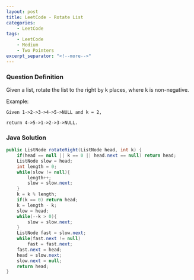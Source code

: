 ```yaml
---
layout: post
title: LeetCode - Rotate List
categories:
    - LeetCode
tags:
    - LeetCode
    - Medium
    - Two Pointers
excerpt_separator: "<!--more-->"
---
```


### Question Definition
Given a list, rotate the list to the right by k places, where k is non-negative.


Example:
```
Given 1->2->3->4->5->NULL and k = 2,

return 4->5->1->2->3->NULL.
```
### Java Solution
```java
public ListNode rotateRight(ListNode head, int k) {
    if(head == null || k == 0 || head.next == null) return head;
    ListNode slow = head;
    int length = 0;
    while(slow != null){
        length++;
        slow = slow.next;
    }
    k = k % length;
    if(k == 0) return head;
    k = length - k;
    slow = head;
    while(--k > 0){
        slow = slow.next;
    }
    ListNode fast = slow.next;
    while(fast.next != null)
        fast = fast.next;
    fast.next = head;
    head = slow.next;
    slow.next = null;
    return head;
}
```